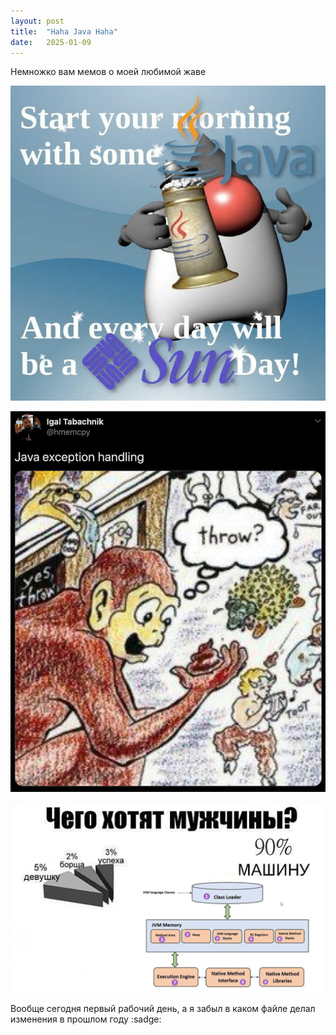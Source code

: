 ```yaml
---
layout: post
title:  "Haha Java Haha"
date:   2025-01-09
---
```


Немножко вам мемов о моей любимой жаве

![meme raz](/assets/2025-01-09-java-memes/java-meme-01.jpg)

![meme dva](/assets/2025-01-09-java-memes/java-meme-02.jpg)

![meme tri](/assets/2025-01-09-java-memes/java-meme-03.jpg)

Вообще сегодня первый рабочий день, а я забыл в каком файле делал изменения в прошлом году :sadge:
